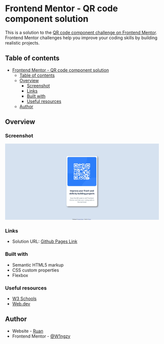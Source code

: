 # Frontend Mentor - QR code component solution

This is a solution to the [QR code component challenge on Frontend Mentor](https://www.frontendmentor.io/challenges/qr-code-component-iux_sIO_H). Frontend Mentor challenges help you improve your coding skills by building realistic projects.

## Table of contents

-   [Frontend Mentor - QR code component solution](#frontend-mentor---qr-code-component-solution)
    -   [Table of contents](#table-of-contents)
    -   [Overview](#overview)
        -   [Screenshot](#screenshot)
        -   [Links](#links)
        -   [Built with](#built-with)
        -   [Useful resources](#useful-resources)
    -   [Author](#author)

## Overview

### Screenshot

![](./screenshot.jpg)

### Links

-   Solution URL: [Github Pages Link](https://w1ngzy.github.io/qr-component/)

### Built with

-   Semantic HTML5 markup
-   CSS custom properties
-   Flexbox

### Useful resources

-   [W3 Schools](https://www.w3schools.com)
-   [Web.dev](https://web.dev/learn/css/welcome)

## Author

-   Website - [Ruan](https://github.com/W1ngzy)
-   Frontend Mentor - [@W1ngzy](https://www.frontendmentor.io/profile/W1ngzy)
